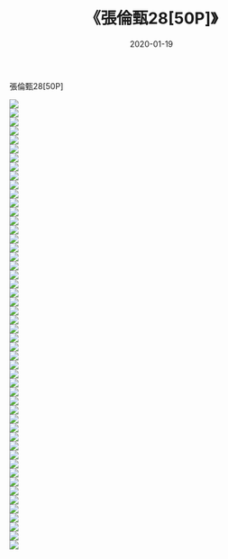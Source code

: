 ﻿---
layout: post
title:  《張倫甄28[50P]》
date:   2020-01-19
img: http://pic.660000.xyz/1:down/唯美/2020/張倫甄28[50P]/000.jpg
categories: [美女, 清纯, 唯美]
---

張倫甄28[50P]

  ![](http://pic.660000.xyz/1:down/唯美/2020/張倫甄28[50P]/001.jpg) <br> ![](http://pic.660000.xyz/1:down/唯美/2020/張倫甄28[50P]/002.jpg) <br> ![](http://pic.660000.xyz/1:down/唯美/2020/張倫甄28[50P]/003.jpg) <br> ![](http://pic.660000.xyz/1:down/唯美/2020/張倫甄28[50P]/004.jpg) <br> ![](http://pic.660000.xyz/1:down/唯美/2020/張倫甄28[50P]/005.jpg) <br> ![](http://pic.660000.xyz/1:down/唯美/2020/張倫甄28[50P]/006.jpg) <br> ![](http://pic.660000.xyz/1:down/唯美/2020/張倫甄28[50P]/007.jpg) <br> ![](http://pic.660000.xyz/1:down/唯美/2020/張倫甄28[50P]/008.jpg) <br> ![](http://pic.660000.xyz/1:down/唯美/2020/張倫甄28[50P]/009.jpg) <br> ![](http://pic.660000.xyz/1:down/唯美/2020/張倫甄28[50P]/010.jpg) <br> ![](http://pic.660000.xyz/1:down/唯美/2020/張倫甄28[50P]/011.jpg) <br> ![](http://pic.660000.xyz/1:down/唯美/2020/張倫甄28[50P]/012.jpg) <br> ![](http://pic.660000.xyz/1:down/唯美/2020/張倫甄28[50P]/013.jpg) <br> ![](http://pic.660000.xyz/1:down/唯美/2020/張倫甄28[50P]/014.jpg) <br> ![](http://pic.660000.xyz/1:down/唯美/2020/張倫甄28[50P]/015.jpg) <br> ![](http://pic.660000.xyz/1:down/唯美/2020/張倫甄28[50P]/016.jpg) <br> ![](http://pic.660000.xyz/1:down/唯美/2020/張倫甄28[50P]/017.jpg) <br> ![](http://pic.660000.xyz/1:down/唯美/2020/張倫甄28[50P]/018.jpg) <br> ![](http://pic.660000.xyz/1:down/唯美/2020/張倫甄28[50P]/019.jpg) <br> ![](http://pic.660000.xyz/1:down/唯美/2020/張倫甄28[50P]/020.jpg) <br> ![](http://pic.660000.xyz/1:down/唯美/2020/張倫甄28[50P]/021.jpg) <br> ![](http://pic.660000.xyz/1:down/唯美/2020/張倫甄28[50P]/022.jpg) <br> ![](http://pic.660000.xyz/1:down/唯美/2020/張倫甄28[50P]/023.jpg) <br> ![](http://pic.660000.xyz/1:down/唯美/2020/張倫甄28[50P]/024.jpg) <br> ![](http://pic.660000.xyz/1:down/唯美/2020/張倫甄28[50P]/025.jpg) <br> ![](http://pic.660000.xyz/1:down/唯美/2020/張倫甄28[50P]/026.jpg) <br> ![](http://pic.660000.xyz/1:down/唯美/2020/張倫甄28[50P]/027.jpg) <br> ![](http://pic.660000.xyz/1:down/唯美/2020/張倫甄28[50P]/028.jpg) <br> ![](http://pic.660000.xyz/1:down/唯美/2020/張倫甄28[50P]/029.jpg) <br> ![](http://pic.660000.xyz/1:down/唯美/2020/張倫甄28[50P]/030.jpg) <br> ![](http://pic.660000.xyz/1:down/唯美/2020/張倫甄28[50P]/031.jpg) <br> ![](http://pic.660000.xyz/1:down/唯美/2020/張倫甄28[50P]/032.jpg) <br> ![](http://pic.660000.xyz/1:down/唯美/2020/張倫甄28[50P]/033.jpg) <br> ![](http://pic.660000.xyz/1:down/唯美/2020/張倫甄28[50P]/034.jpg) <br> ![](http://pic.660000.xyz/1:down/唯美/2020/張倫甄28[50P]/035.jpg) <br> ![](http://pic.660000.xyz/1:down/唯美/2020/張倫甄28[50P]/036.jpg) <br> ![](http://pic.660000.xyz/1:down/唯美/2020/張倫甄28[50P]/037.jpg) <br> ![](http://pic.660000.xyz/1:down/唯美/2020/張倫甄28[50P]/038.jpg) <br> ![](http://pic.660000.xyz/1:down/唯美/2020/張倫甄28[50P]/039.jpg) <br> ![](http://pic.660000.xyz/1:down/唯美/2020/張倫甄28[50P]/040.jpg) <br> ![](http://pic.660000.xyz/1:down/唯美/2020/張倫甄28[50P]/041.jpg) <br> ![](http://pic.660000.xyz/1:down/唯美/2020/張倫甄28[50P]/042.jpg) <br> ![](http://pic.660000.xyz/1:down/唯美/2020/張倫甄28[50P]/043.jpg) <br> ![](http://pic.660000.xyz/1:down/唯美/2020/張倫甄28[50P]/044.jpg) <br> ![](http://pic.660000.xyz/1:down/唯美/2020/張倫甄28[50P]/045.jpg) <br> ![](http://pic.660000.xyz/1:down/唯美/2020/張倫甄28[50P]/046.jpg) <br> ![](http://pic.660000.xyz/1:down/唯美/2020/張倫甄28[50P]/047.jpg) <br> ![](http://pic.660000.xyz/1:down/唯美/2020/張倫甄28[50P]/048.jpg) <br> ![](http://pic.660000.xyz/1:down/唯美/2020/張倫甄28[50P]/049.jpg) <br> ![](http://pic.660000.xyz/1:down/唯美/2020/張倫甄28[50P]/050.jpg) <br>